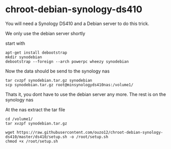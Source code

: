 # chroot-debian-synology-ds410

You will need a Synology DS410 and a Debian server to do this trick.

We only use the debian server shortly

start with


    apt-get install debootstrap
    mkdir synodebian
    debootstrap --foreign --arch powerpc wheezy synodebian

Now the data should be send to the synology nas


    tar cvzpf synodebian.tar.gz synodebian
    scp synodebian.tar.gz root@minsynologyds410nas:/volume1/

Thats it, you dont have to use the debian server any more. The rest is on the synology nas

At the nas extract the tar file


    cd /volume1/
    tar xvzpf synodebian.tar.gz

    wget https://raw.githubusercontent.com/ouzo12/chroot-debian-synology-ds410/master/ds410/setup.sh -o /root/setup.sh
    chmod +x /root/setup.sh




